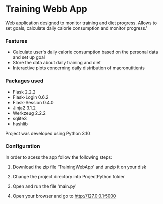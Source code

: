 # Training Webb App
Web application designed to monitor training and diet progress. Allows to set goals, calculate daily calorie consumption and monitor progress.'
### Features
- Calculate user's daily calorie consumption based on the personal data and set up goal
- Store the data about daily training and diet
- Interactive plots concerning daily distribution of macronutitients
### Packages used
- Flask 2.2.2
- Flask-Login 0.6.2
- Flask-Session 0.4.0
- Jinja2 3.1.2
- Werkzeug 2.2.2
- sqlite3
- hashlib

Project was developed using Python 3.10

### Configuration

In order to acess the app follow the following steps:

1. Download the zip file 'TrainingWebApp' and unzip it on your disk

2. Change the project directory into ProjectPython folder

3. Open and run the file 'main.py'

4. Open your browser and go to http://127.0.0.1:5000
